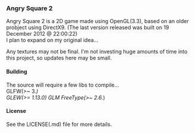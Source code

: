 ### Angry Square 2
Angry Square 2 is a 2D game made using OpenGL(3.3), based on an older probject using DirectX9.  (The last version released was built on 19 December 2012 @ 22:00:22)  
I plan to expand on my original idea...

Any textures may not be final.
I'm not investing huge amounts of time into this project, so updates here may be small.

#### Building
The source will require a few libs to compile...  
GLFW(>~ 3.*)  
GLEW(>= 1.13.0)
GLM
FreeType(>~ 2.6.*)

#### License
See the LICENSE(.md) file for more details.
